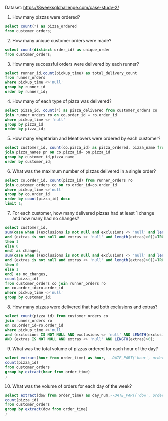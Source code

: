 Dataset: https://8weeksqlchallenge.com/case-study-2/

1. How many pizzas were ordered?
```sql
select count(*) as pizza_ordered 
from customer_orders;
```

2. How many unique customer orders were made?
```sql
select count(distinct order_id) as unique_order 
from customer_orders;
```

3. How many successful orders were delivered by each runner?
```sql
select runner_id,count(pickup_time) as total_delivery_count
from runner_orders 
where pickup_time <>'null'
group by runner_id
order by runner_id;
```

4. How many of each type of pizza was delivered?
```sql
select pizza_id, count(*) as pizza_delivered from customer_orders co
join runner_orders ro on co.order_id = ro.order_id 
where pickup_time <> 'null'
group by pizza_id
order by pizza_id;
```

5. How many Vegetarian and Meatlovers were ordered by each 
customer?
```sql
select customer_id, count(co.pizza_id) as pizza_ordered, pizza_name from customer_orders co 
join pizza_names pn on co.pizza_id= pn.pizza_id
group by customer_id,pizza_name
order by customer_id;
```

6. What was the maximum number of pizzas delivered in a single order?
```sql
select co.order_id, count(pizza_id) from runner_orders ro 
join customer_orders co on ro.order_id=co.order_id
where pickup_time <>'null'
group by co.order_id
order by count(pizza_id) desc
limit 1;
```

7. For each customer, how many delivered pizzas had at least 1 change and how many had no changes?
```sql
select customer_id,  
sum(case when ((exclusions is not null and exclusions <> 'null' and length(exclusions)>0)
and (extras is not null and extras <> 'null' and length(extras)>0))=TRUE
then 1
else 0
end) as changes,
sum(case when ((exclusions is not null and exclusions <> 'null' and length(exclusions)>0)
and (extras is not null and extras <> 'null' and length(extras)>0))=TRUE
then 0
else 1
end) as no_changes,
count(pizza_id)
from customer_orders co join runner_orders ro 
on co.order_id=ro.order_id
where pickup_time <>'null'
group by customer_id;
```

8. How many pizzas were delivered that had both exclusions and extras?
```sql
select count(pizza_id) from customer_orders co
join runner_orders ro 
on co.order_id=ro.order_id
where pickup_time <>'null'
and (exclusions IS NOT NULL AND exclusions <> 'null' AND LENGTH(exclusions)>0)
AND (extras IS NOT NULL AND extras <> 'null' AND LENGTH(extras)>0);
```

9. What was the total volume of pizzas ordered for each hour of the day?
```sql
select extract(hour from order_time) as hour, --DATE_PART('hour', order_time)
count(pizza_id) 
from customer_orders
group by extract(hour from order_time)
;
```

10. What was the volume of orders for each day of the week?
```sql
select extract(dow from order_time) as day_num,--DATE_PART('dow', order_time)
count(pizza_id) 
from customer_orders
group by extract(dow from order_time)
;
```
